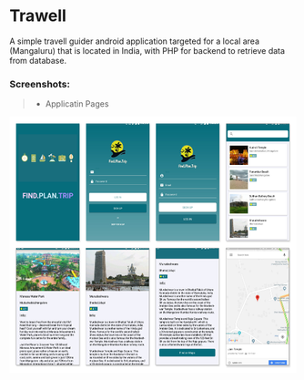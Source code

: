 # Trawell
A simple travell guider android application targeted for a local area (Mangaluru) that is located in India, with PHP for backend to retrieve data from database.

### Screenshots:
> - Applicatin Pages
<img src="/Final App.png" width="800" height="450" alt="landing_page"/>
